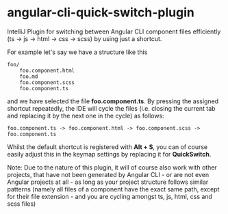 # angular-cli-quick-switch-plugin

IntelliJ Plugin for switching between Angular CLI component files efficiently (ts -> js -> html -> css -> scss) by using just a shortcut.

For example let's say we have a structure like this

    foo/
        foo.component.html
        foo.md
        foo.component.scss
        foo.component.ts

and we have selected the file **foo.component.ts**. By pressing the assigned shortcut repeatedly, the IDE will cycle
the files (i.e. closing the current tab and replacing it by the next one in the cycle) as follows:

    foo.component.ts -> foo.component.html -> foo.component.scss -> foo.component.ts

Whilst the default shortcut is registered with **Alt + S**, you can of course easily adjust this in the keymap settings by replacing it for **QuickSwitch**.

Note:
Due to the nature of this plugin, it will of course also work with other projects, that have not been generated by Angular CLI - or are
not even Angular projects at all - as long as your project structure follows similar patterns (namely all files of a component
have the exact same path, except for their file extension - and you are cycling amongst ts, js, html, css and scss files)